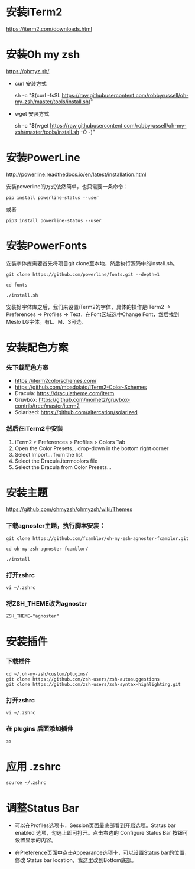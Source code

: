 # 安装iTerm2
https://iterm2.com/downloads.html

# 安装Oh my zsh
https://ohmyz.sh/

* curl 安装方式

    sh -c "$(curl -fsSL https://raw.githubusercontent.com/robbyrussell/oh-my-zsh/master/tools/install.sh)"

* wget 安装方式

    sh -c "$(wget https://raw.githubusercontent.com/robbyrussell/oh-my-zsh/master/tools/install.sh -O -)"

# 安装PowerLine
http://powerline.readthedocs.io/en/latest/installation.html

安装powerline的方式依然简单，也只需要一条命令：

    pip install powerline-status --user

或者

    pip3 install powerline-status --user

# 安装PowerFonts

安装字体库需要首先将项目git clone至本地，然后执行源码中的install.sh。

    git clone https://github.com/powerline/fonts.git --depth=1

    cd fonts

    ./install.sh

安装好字体库之后，我们来设置iTerm2的字体，具体的操作是iTerm2 -> Preferences -> Profiles -> Text，在Font区域选中Change Font，然后找到Meslo LG字体。有L、M、S可选.

# 安装配色方案

### 先下载配色方案

* https://iterm2colorschemes.com/
* https://github.com/mbadolato/iTerm2-Color-Schemes
* Dracula: https://draculatheme.com/iterm
* Gruvbox: https://github.com/morhetz/gruvbox-contrib/tree/master/iterm2
* Solarized: https://github.com/altercation/solarized

### 然后在iTerm2中安装

1. iTerm2 > Preferences > Profiles > Colors Tab
2. Open the Color Presets... drop-down in the bottom right corner
3. Select Import... from the list
4. Select the Dracula.itermcolors file
5. Select the Dracula from Color Presets...

# 安装主题
https://github.com/ohmyzsh/ohmyzsh/wiki/Themes


### 下载agnoster主题，执行脚本安装：

    git clone https://github.com/fcamblor/oh-my-zsh-agnoster-fcamblor.git

    cd oh-my-zsh-agnoster-fcamblor/

    ./install

### 打开zshrc

    vi ~/.zshrc

### 将ZSH_THEME改为agnoster

    ZSH_THEME="agnoster"

# 安装插件

### 下载插件

    cd ~/.oh-my-zsh/custom/plugins/
    git clone https://github.com/zsh-users/zsh-autosuggestions
    git clone https://github.com/zsh-users/zsh-syntax-highlighting.git

### 打开zshrc

    vi ~/.zshrc

### 在 plugins 后面添加插件

    ss

# 应用 .zshrc

    source ~/.zshrc

# 调整Status Bar

* 可以在Profiles选项卡，Session页面最底部看到开启选项。Status bar enabled 选项，勾选上即可打开。点击右边的 Configure Status Bar 按钮可设置显示的内容。

* 在Preference页面中点击Appearance选项卡，可以设置Status bar的位置，修改 Status bar location，我这里改到Bottom底部。